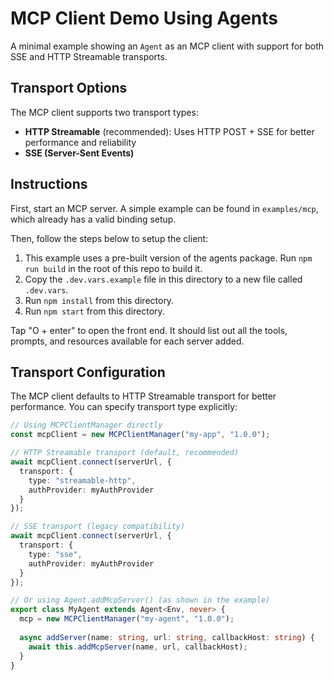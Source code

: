# MCP Client Demo Using Agents

A minimal example showing an `Agent` as an MCP client with support for both SSE and HTTP Streamable transports.

## Transport Options

The MCP client supports two transport types:

- **HTTP Streamable** (recommended): Uses HTTP POST + SSE for better performance and reliability
- **SSE (Server-Sent Events)**

## Instructions

First, start an MCP server. A simple example can be found in `examples/mcp`, which already has a valid binding setup.

Then, follow the steps below to setup the client:

1. This example uses a pre-built version of the agents package. Run `npm run build` in the root of this repo to build it.
2. Copy the `.dev.vars.example` file in this directory to a new file called `.dev.vars`.
3. Run `npm install` from this directory.
4. Run `npm start` from this directory.

Tap "O + enter" to open the front end. It should list out all the tools, prompts, and resources available for each server added.

## Transport Configuration

The MCP client defaults to HTTP Streamable transport for better performance. You can specify transport type explicitly:

```typescript
// Using MCPClientManager directly
const mcpClient = new MCPClientManager("my-app", "1.0.0");

// HTTP Streamable transport (default, recommended)
await mcpClient.connect(serverUrl, {
  transport: {
    type: "streamable-http",
    authProvider: myAuthProvider
  }
});

// SSE transport (legacy compatibility)
await mcpClient.connect(serverUrl, {
  transport: {
    type: "sse",
    authProvider: myAuthProvider
  }
});

// Or using Agent.addMcpServer() (as shown in the example)
export class MyAgent extends Agent<Env, never> {
  mcp = new MCPClientManager("my-agent", "1.0.0");
  
  async addServer(name: string, url: string, callbackHost: string) {
    await this.addMcpServer(name, url, callbackHost);
  }
}
```
